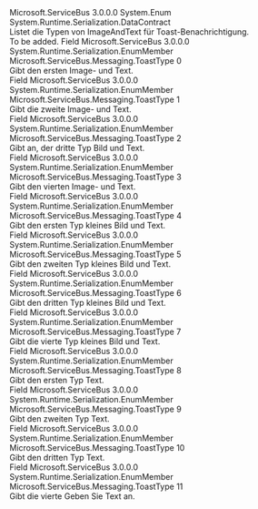 <Type Name="ToastType" FullName="Microsoft.ServiceBus.Messaging.ToastType">
  <TypeSignature Language="C#" Value="public enum ToastType" />
  <TypeSignature Language="ILAsm" Value=".class public auto ansi sealed ToastType extends System.Enum" />
  <TypeSignature Language="DocId" Value="T:Microsoft.ServiceBus.Messaging.ToastType" />
  <TypeSignature Language="VB.NET" Value="Public Enum ToastType" />
  <TypeSignature Language="F#" Value="type ToastType = " />
  <AssemblyInfo>
    <AssemblyName>Microsoft.ServiceBus</AssemblyName>
    <AssemblyVersion>3.0.0.0</AssemblyVersion>
  </AssemblyInfo>
  <Base>
    <BaseTypeName>System.Enum</BaseTypeName>
  </Base>
  <Attributes>
    <Attribute>
      <AttributeName>System.Runtime.Serialization.DataContract</AttributeName>
    </Attribute>
  </Attributes>
  <Docs>
    <summary>Listet die Typen von ImageAndText für Toast-Benachrichtigung.</summary>
    <remarks>To be added.</remarks>
  </Docs>
  <Members>
    <Member MemberName="ToastImageAndText01">
      <MemberSignature Language="C#" Value="ToastImageAndText01" />
      <MemberSignature Language="ILAsm" Value=".field public static literal valuetype Microsoft.ServiceBus.Messaging.ToastType ToastImageAndText01 = int32(0)" />
      <MemberSignature Language="DocId" Value="F:Microsoft.ServiceBus.Messaging.ToastType.ToastImageAndText01" />
      <MemberSignature Language="VB.NET" Value="ToastImageAndText01" />
      <MemberSignature Language="F#" Value="ToastImageAndText01 = 0" Usage="Microsoft.ServiceBus.Messaging.ToastType.ToastImageAndText01" />
      <MemberType>Field</MemberType>
      <AssemblyInfo>
        <AssemblyName>Microsoft.ServiceBus</AssemblyName>
        <AssemblyVersion>3.0.0.0</AssemblyVersion>
      </AssemblyInfo>
      <Attributes>
        <Attribute>
          <AttributeName>System.Runtime.Serialization.EnumMember</AttributeName>
        </Attribute>
      </Attributes>
      <ReturnValue>
        <ReturnType>Microsoft.ServiceBus.Messaging.ToastType</ReturnType>
      </ReturnValue>
      <MemberValue>0</MemberValue>
      <Docs>
        <summary>Gibt den ersten Image- und Text.</summary>
      </Docs>
    </Member>
    <Member MemberName="ToastImageAndText02">
      <MemberSignature Language="C#" Value="ToastImageAndText02" />
      <MemberSignature Language="ILAsm" Value=".field public static literal valuetype Microsoft.ServiceBus.Messaging.ToastType ToastImageAndText02 = int32(1)" />
      <MemberSignature Language="DocId" Value="F:Microsoft.ServiceBus.Messaging.ToastType.ToastImageAndText02" />
      <MemberSignature Language="VB.NET" Value="ToastImageAndText02" />
      <MemberSignature Language="F#" Value="ToastImageAndText02 = 1" Usage="Microsoft.ServiceBus.Messaging.ToastType.ToastImageAndText02" />
      <MemberType>Field</MemberType>
      <AssemblyInfo>
        <AssemblyName>Microsoft.ServiceBus</AssemblyName>
        <AssemblyVersion>3.0.0.0</AssemblyVersion>
      </AssemblyInfo>
      <Attributes>
        <Attribute>
          <AttributeName>System.Runtime.Serialization.EnumMember</AttributeName>
        </Attribute>
      </Attributes>
      <ReturnValue>
        <ReturnType>Microsoft.ServiceBus.Messaging.ToastType</ReturnType>
      </ReturnValue>
      <MemberValue>1</MemberValue>
      <Docs>
        <summary>Gibt die zweite Image- und Text.</summary>
      </Docs>
    </Member>
    <Member MemberName="ToastImageAndText03">
      <MemberSignature Language="C#" Value="ToastImageAndText03" />
      <MemberSignature Language="ILAsm" Value=".field public static literal valuetype Microsoft.ServiceBus.Messaging.ToastType ToastImageAndText03 = int32(2)" />
      <MemberSignature Language="DocId" Value="F:Microsoft.ServiceBus.Messaging.ToastType.ToastImageAndText03" />
      <MemberSignature Language="VB.NET" Value="ToastImageAndText03" />
      <MemberSignature Language="F#" Value="ToastImageAndText03 = 2" Usage="Microsoft.ServiceBus.Messaging.ToastType.ToastImageAndText03" />
      <MemberType>Field</MemberType>
      <AssemblyInfo>
        <AssemblyName>Microsoft.ServiceBus</AssemblyName>
        <AssemblyVersion>3.0.0.0</AssemblyVersion>
      </AssemblyInfo>
      <Attributes>
        <Attribute>
          <AttributeName>System.Runtime.Serialization.EnumMember</AttributeName>
        </Attribute>
      </Attributes>
      <ReturnValue>
        <ReturnType>Microsoft.ServiceBus.Messaging.ToastType</ReturnType>
      </ReturnValue>
      <MemberValue>2</MemberValue>
      <Docs>
        <summary>Gibt an, der dritte Typ Bild und Text.</summary>
      </Docs>
    </Member>
    <Member MemberName="ToastImageAndText04">
      <MemberSignature Language="C#" Value="ToastImageAndText04" />
      <MemberSignature Language="ILAsm" Value=".field public static literal valuetype Microsoft.ServiceBus.Messaging.ToastType ToastImageAndText04 = int32(3)" />
      <MemberSignature Language="DocId" Value="F:Microsoft.ServiceBus.Messaging.ToastType.ToastImageAndText04" />
      <MemberSignature Language="VB.NET" Value="ToastImageAndText04" />
      <MemberSignature Language="F#" Value="ToastImageAndText04 = 3" Usage="Microsoft.ServiceBus.Messaging.ToastType.ToastImageAndText04" />
      <MemberType>Field</MemberType>
      <AssemblyInfo>
        <AssemblyName>Microsoft.ServiceBus</AssemblyName>
        <AssemblyVersion>3.0.0.0</AssemblyVersion>
      </AssemblyInfo>
      <Attributes>
        <Attribute>
          <AttributeName>System.Runtime.Serialization.EnumMember</AttributeName>
        </Attribute>
      </Attributes>
      <ReturnValue>
        <ReturnType>Microsoft.ServiceBus.Messaging.ToastType</ReturnType>
      </ReturnValue>
      <MemberValue>3</MemberValue>
      <Docs>
        <summary>Gibt den vierten Image- und Text.</summary>
      </Docs>
    </Member>
    <Member MemberName="ToastSmallImageAndText01">
      <MemberSignature Language="C#" Value="ToastSmallImageAndText01" />
      <MemberSignature Language="ILAsm" Value=".field public static literal valuetype Microsoft.ServiceBus.Messaging.ToastType ToastSmallImageAndText01 = int32(4)" />
      <MemberSignature Language="DocId" Value="F:Microsoft.ServiceBus.Messaging.ToastType.ToastSmallImageAndText01" />
      <MemberSignature Language="VB.NET" Value="ToastSmallImageAndText01" />
      <MemberSignature Language="F#" Value="ToastSmallImageAndText01 = 4" Usage="Microsoft.ServiceBus.Messaging.ToastType.ToastSmallImageAndText01" />
      <MemberType>Field</MemberType>
      <AssemblyInfo>
        <AssemblyName>Microsoft.ServiceBus</AssemblyName>
        <AssemblyVersion>3.0.0.0</AssemblyVersion>
      </AssemblyInfo>
      <Attributes>
        <Attribute>
          <AttributeName>System.Runtime.Serialization.EnumMember</AttributeName>
        </Attribute>
      </Attributes>
      <ReturnValue>
        <ReturnType>Microsoft.ServiceBus.Messaging.ToastType</ReturnType>
      </ReturnValue>
      <MemberValue>4</MemberValue>
      <Docs>
        <summary>Gibt den ersten Typ kleines Bild und Text.</summary>
      </Docs>
    </Member>
    <Member MemberName="ToastSmallImageAndText02">
      <MemberSignature Language="C#" Value="ToastSmallImageAndText02" />
      <MemberSignature Language="ILAsm" Value=".field public static literal valuetype Microsoft.ServiceBus.Messaging.ToastType ToastSmallImageAndText02 = int32(5)" />
      <MemberSignature Language="DocId" Value="F:Microsoft.ServiceBus.Messaging.ToastType.ToastSmallImageAndText02" />
      <MemberSignature Language="VB.NET" Value="ToastSmallImageAndText02" />
      <MemberSignature Language="F#" Value="ToastSmallImageAndText02 = 5" Usage="Microsoft.ServiceBus.Messaging.ToastType.ToastSmallImageAndText02" />
      <MemberType>Field</MemberType>
      <AssemblyInfo>
        <AssemblyName>Microsoft.ServiceBus</AssemblyName>
        <AssemblyVersion>3.0.0.0</AssemblyVersion>
      </AssemblyInfo>
      <Attributes>
        <Attribute>
          <AttributeName>System.Runtime.Serialization.EnumMember</AttributeName>
        </Attribute>
      </Attributes>
      <ReturnValue>
        <ReturnType>Microsoft.ServiceBus.Messaging.ToastType</ReturnType>
      </ReturnValue>
      <MemberValue>5</MemberValue>
      <Docs>
        <summary>Gibt den zweiten Typ kleines Bild und Text.</summary>
      </Docs>
    </Member>
    <Member MemberName="ToastSmallImageAndText03">
      <MemberSignature Language="C#" Value="ToastSmallImageAndText03" />
      <MemberSignature Language="ILAsm" Value=".field public static literal valuetype Microsoft.ServiceBus.Messaging.ToastType ToastSmallImageAndText03 = int32(6)" />
      <MemberSignature Language="DocId" Value="F:Microsoft.ServiceBus.Messaging.ToastType.ToastSmallImageAndText03" />
      <MemberSignature Language="VB.NET" Value="ToastSmallImageAndText03" />
      <MemberSignature Language="F#" Value="ToastSmallImageAndText03 = 6" Usage="Microsoft.ServiceBus.Messaging.ToastType.ToastSmallImageAndText03" />
      <MemberType>Field</MemberType>
      <AssemblyInfo>
        <AssemblyName>Microsoft.ServiceBus</AssemblyName>
        <AssemblyVersion>3.0.0.0</AssemblyVersion>
      </AssemblyInfo>
      <Attributes>
        <Attribute>
          <AttributeName>System.Runtime.Serialization.EnumMember</AttributeName>
        </Attribute>
      </Attributes>
      <ReturnValue>
        <ReturnType>Microsoft.ServiceBus.Messaging.ToastType</ReturnType>
      </ReturnValue>
      <MemberValue>6</MemberValue>
      <Docs>
        <summary>Gibt den dritten Typ kleines Bild und Text.</summary>
      </Docs>
    </Member>
    <Member MemberName="ToastSmallImageAndText04">
      <MemberSignature Language="C#" Value="ToastSmallImageAndText04" />
      <MemberSignature Language="ILAsm" Value=".field public static literal valuetype Microsoft.ServiceBus.Messaging.ToastType ToastSmallImageAndText04 = int32(7)" />
      <MemberSignature Language="DocId" Value="F:Microsoft.ServiceBus.Messaging.ToastType.ToastSmallImageAndText04" />
      <MemberSignature Language="VB.NET" Value="ToastSmallImageAndText04" />
      <MemberSignature Language="F#" Value="ToastSmallImageAndText04 = 7" Usage="Microsoft.ServiceBus.Messaging.ToastType.ToastSmallImageAndText04" />
      <MemberType>Field</MemberType>
      <AssemblyInfo>
        <AssemblyName>Microsoft.ServiceBus</AssemblyName>
        <AssemblyVersion>3.0.0.0</AssemblyVersion>
      </AssemblyInfo>
      <Attributes>
        <Attribute>
          <AttributeName>System.Runtime.Serialization.EnumMember</AttributeName>
        </Attribute>
      </Attributes>
      <ReturnValue>
        <ReturnType>Microsoft.ServiceBus.Messaging.ToastType</ReturnType>
      </ReturnValue>
      <MemberValue>7</MemberValue>
      <Docs>
        <summary>Gibt die vierte Typ kleines Bild und Text.</summary>
      </Docs>
    </Member>
    <Member MemberName="ToastText01">
      <MemberSignature Language="C#" Value="ToastText01" />
      <MemberSignature Language="ILAsm" Value=".field public static literal valuetype Microsoft.ServiceBus.Messaging.ToastType ToastText01 = int32(8)" />
      <MemberSignature Language="DocId" Value="F:Microsoft.ServiceBus.Messaging.ToastType.ToastText01" />
      <MemberSignature Language="VB.NET" Value="ToastText01" />
      <MemberSignature Language="F#" Value="ToastText01 = 8" Usage="Microsoft.ServiceBus.Messaging.ToastType.ToastText01" />
      <MemberType>Field</MemberType>
      <AssemblyInfo>
        <AssemblyName>Microsoft.ServiceBus</AssemblyName>
        <AssemblyVersion>3.0.0.0</AssemblyVersion>
      </AssemblyInfo>
      <Attributes>
        <Attribute>
          <AttributeName>System.Runtime.Serialization.EnumMember</AttributeName>
        </Attribute>
      </Attributes>
      <ReturnValue>
        <ReturnType>Microsoft.ServiceBus.Messaging.ToastType</ReturnType>
      </ReturnValue>
      <MemberValue>8</MemberValue>
      <Docs>
        <summary>Gibt den ersten Typ Text.</summary>
      </Docs>
    </Member>
    <Member MemberName="ToastText02">
      <MemberSignature Language="C#" Value="ToastText02" />
      <MemberSignature Language="ILAsm" Value=".field public static literal valuetype Microsoft.ServiceBus.Messaging.ToastType ToastText02 = int32(9)" />
      <MemberSignature Language="DocId" Value="F:Microsoft.ServiceBus.Messaging.ToastType.ToastText02" />
      <MemberSignature Language="VB.NET" Value="ToastText02" />
      <MemberSignature Language="F#" Value="ToastText02 = 9" Usage="Microsoft.ServiceBus.Messaging.ToastType.ToastText02" />
      <MemberType>Field</MemberType>
      <AssemblyInfo>
        <AssemblyName>Microsoft.ServiceBus</AssemblyName>
        <AssemblyVersion>3.0.0.0</AssemblyVersion>
      </AssemblyInfo>
      <Attributes>
        <Attribute>
          <AttributeName>System.Runtime.Serialization.EnumMember</AttributeName>
        </Attribute>
      </Attributes>
      <ReturnValue>
        <ReturnType>Microsoft.ServiceBus.Messaging.ToastType</ReturnType>
      </ReturnValue>
      <MemberValue>9</MemberValue>
      <Docs>
        <summary>Gibt den zweiten Typ Text.</summary>
      </Docs>
    </Member>
    <Member MemberName="ToastText03">
      <MemberSignature Language="C#" Value="ToastText03" />
      <MemberSignature Language="ILAsm" Value=".field public static literal valuetype Microsoft.ServiceBus.Messaging.ToastType ToastText03 = int32(10)" />
      <MemberSignature Language="DocId" Value="F:Microsoft.ServiceBus.Messaging.ToastType.ToastText03" />
      <MemberSignature Language="VB.NET" Value="ToastText03" />
      <MemberSignature Language="F#" Value="ToastText03 = 10" Usage="Microsoft.ServiceBus.Messaging.ToastType.ToastText03" />
      <MemberType>Field</MemberType>
      <AssemblyInfo>
        <AssemblyName>Microsoft.ServiceBus</AssemblyName>
        <AssemblyVersion>3.0.0.0</AssemblyVersion>
      </AssemblyInfo>
      <Attributes>
        <Attribute>
          <AttributeName>System.Runtime.Serialization.EnumMember</AttributeName>
        </Attribute>
      </Attributes>
      <ReturnValue>
        <ReturnType>Microsoft.ServiceBus.Messaging.ToastType</ReturnType>
      </ReturnValue>
      <MemberValue>10</MemberValue>
      <Docs>
        <summary>Gibt den dritten Typ Text.</summary>
      </Docs>
    </Member>
    <Member MemberName="ToastText04">
      <MemberSignature Language="C#" Value="ToastText04" />
      <MemberSignature Language="ILAsm" Value=".field public static literal valuetype Microsoft.ServiceBus.Messaging.ToastType ToastText04 = int32(11)" />
      <MemberSignature Language="DocId" Value="F:Microsoft.ServiceBus.Messaging.ToastType.ToastText04" />
      <MemberSignature Language="VB.NET" Value="ToastText04" />
      <MemberSignature Language="F#" Value="ToastText04 = 11" Usage="Microsoft.ServiceBus.Messaging.ToastType.ToastText04" />
      <MemberType>Field</MemberType>
      <AssemblyInfo>
        <AssemblyName>Microsoft.ServiceBus</AssemblyName>
        <AssemblyVersion>3.0.0.0</AssemblyVersion>
      </AssemblyInfo>
      <Attributes>
        <Attribute>
          <AttributeName>System.Runtime.Serialization.EnumMember</AttributeName>
        </Attribute>
      </Attributes>
      <ReturnValue>
        <ReturnType>Microsoft.ServiceBus.Messaging.ToastType</ReturnType>
      </ReturnValue>
      <MemberValue>11</MemberValue>
      <Docs>
        <summary>Gibt die vierte Geben Sie Text an.</summary>
      </Docs>
    </Member>
  </Members>
</Type>